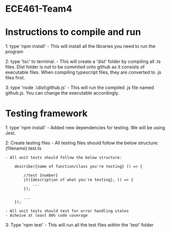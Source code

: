 # ECE461-Team4
# Instructions to compile and run
1: type 'npm install'
    - This will install all the libraries you need to run the program
    
2: type 'tsc' to terminal.
    - This will create a 'dist' folder by compiling all .ts files. Dist folder
    is not to be commited onto github as it consists of executable files.
    When compiling typescript files, they are converted to .js files first.

3: type 'node .\dist\github.js'
    - This will run the compiled .js file named github.js. You can change the 
    executable accordingly.

# Testing framework
1: type 'npm install'
    - Added new dependencies for testing. We will be using Jest.

2: Create testing files
    - All testing files should follow the below structure:
        {filename}.test.ts
    
    - All unit tests should follow the below structure:

        describe({name of function/class you're testing} () => {

            //test {number}
            it({description of what you're testing}, () => {
                ...
            });

            ...
        });
    
    - All unit tests should test for error handling states
    - Acheive at least 80% code coverage

3: Type 'npm test'
    - This will run all the test files within the 'test' folder